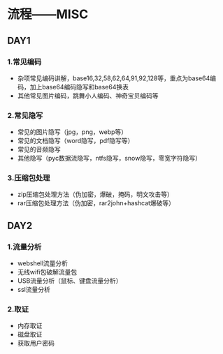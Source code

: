 # 流程——MISC

## DAY1

### 1.常见编码

- 杂项常见编码讲解，base16,32,58,62,64,91,92,128等，重点为base64编码，加上base64编码隐写和base64换表
- 其他常见图片编码，跳舞小人编码、神奇宝贝编码等

### 2.常见隐写

- 常见的图片隐写（jpg，png，webp等）
- 常见的文档隐写（word隐写，pdf隐写等）
- 常见的音频隐写
- 其他隐写（pyc数据流隐写，ntfs隐写，snow隐写，零宽字符隐写）

### 3.压缩包处理

- zip压缩包处理方法（伪加密，爆破，掩码，明文攻击等）
- rar压缩包处理方法（伪加密，rar2john+hashcat爆破等）

## DAY2

### 1.流量分析

- webshell流量分析
- 无线wifi包破解流量包
- USB流量分析（鼠标、键盘流量分析）
- ssl流量分析

### 2.取证

- 内存取证
- 磁盘取证
- 获取用户密码





